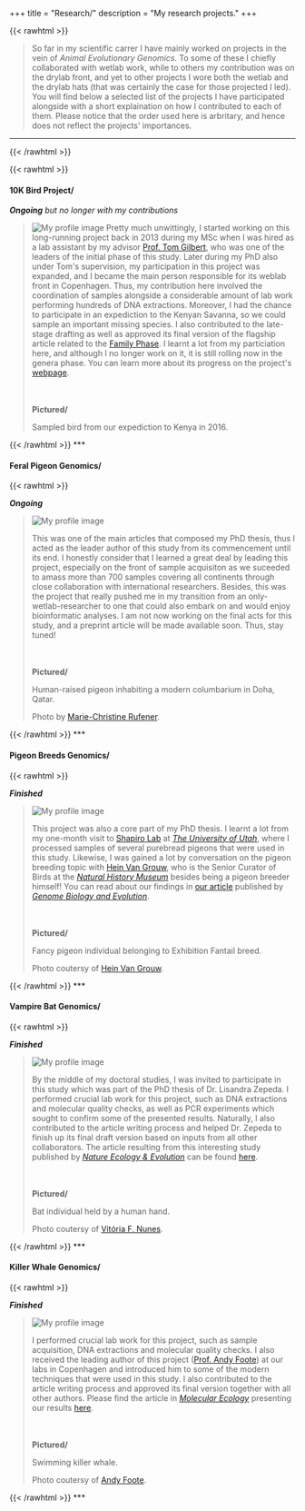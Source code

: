 +++
title = "Research/"
description = "My research projects."
+++

{{< rawhtml >}}
<blockquote>
So far in my scientific carrer I have mainly worked on projects in the vein of <i>Animal Evolutionary Genomics</i>. To some of these I chiefly collaborated with wetlab work, while to others my contribution was on the drylab front, and yet to other projects I wore both the wetlab and the drylab hats (that was certainly the case for those projected I led). You will find below a selected list of the projects I have participated alongside with a short explaination on how I contributed to each of them. Please notice that the order used here is arbritary, and hence does not reflect the projects' importances.   
</blockquote>
<hr>
{{< /rawhtml >}}

{{< rawhtml >}}
<h4>10K Bird Project/</h4>
<p id="ongoing"><b><i>Ongoing</i></b><i> but no longer with my contributions</i></p>
<blockquote class="adoro">
<img class="ResearchImg" src="../Images/littlebirdKenya.jpg" alt="My profile image">
Pretty much unwittingly, I started working on this long-running project back in 2013 during my MSc when I was hired as a lab assistant by my advisor <a href="(https://globe.ku.dk/staff-list/?pure=en/persons/295003" target="_blank">Prof. Tom Gilbert</a>, who was one of the leaders of the initial phase of this study. Later during my PhD also under Tom's supervision, my participation in this project was expanded, and I became the main person responsible for its weblab front in Copenhagen. Thus, my contribution here involved the coordination of samples alongside a considerable amount of lab work performing hundreds of DNA extractions. Moreover, I had the chance to participate in an expediction to the Kenyan Savanna, so we could sample an important missing species. I also contributed to the late-stage drafting as well as approved its final version of the flagship article related to the <a href="https://www.nature.com/articles/s41586-020-2873-9" target="_blank">Family Phase</a>. I learnt a lot from my particiation here, and although I no longer work on it, it is still rolling now in the genera phase. You can learn more about its progress on the project's <a href="https://b10k.genomics.cn/" target="_blank">webpage</a>.

<br></br>
<b>Pictured/</b><p>
Sampled bird from our expediction to Kenya in 2016.
</blockquote>
{{< /rawhtml >}}
***


#### Feral Pigeon Genomics/

{{< rawhtml >}}
<p id="ongoing"><b><i>Ongoing</i></b></p>
<blockquote class="adoro">  
<img class="ResearchImg" src="../Images/PigeonBreed.jpg" alt="My profile image">

This was one of the main articles that composed my PhD thesis, thus I acted as the leader author of this study from its commencement until its end. I honestly consider that I learned a great deal by leading this project, especially on the front of sample acquisiton as we suceeded to amass more than 700 samples covering all continents through close collaboration with international researchers. Besides, this was the project that really pushed me in my transition from an only-wetlab-researcher to one that could also embark on and would enjoy bioinformatic analyses. I am not now working on the final acts for this study, and a preprint article will be made available soon. Thus, stay tuned!   

<br></br>
<b>Pictured/</b><p>
Human-raised pigeon inhabiting a modern columbarium in Doha, Qatar.<p>
Photo by <a href="https://machris.myportfolio.com/work" target="_blank">Marie-Christine Rufener</a>.
</blockquote>
{{< /rawhtml >}}
***


#### Pigeon Breeds Genomics/

{{< rawhtml >}}
<p id="finished"><b><i>Finished</i></b></p>
<blockquote class="adoro">
<img class="ResearchImg" src="../Images/HeinExhibitionFantail.jpg" alt="My profile image">

This project was also a core part of my PhD thesis. I learnt a lot from my one-month visit to <a href="https://shapiro.biology.utah.edu/Shapiro_Lab/Index.html" target="_blank">Shapiro Lab</a> at <a href="https://www.utah.edu/" target="_blank"><i>The University of Utah</i></a>, where I processed samples of several purebread pigeons that were used in this study. Likewise, I was gained a lot by conversation on the pigeon breeding topic with <a href="https://www.nhm.ac.uk/our-science/departments-and-staff/staff-directory/hein-van%20grouw.html" target="_blank">Hein Van Grouw</a>, who is the Senior Curator of Birds at the <a href="https://www.nhm.ac.uk/" target="_blank"><i>Natural History Museum</i></a> besides being a pigeon breeder himself! You can read about our findings in <a href="https://academic.oup.com/gbe/article/12/3/136/5735467" target="_blank">our article</a> published by <a href="https://academic.oup.com/gbe" target="_blank"><i>Genome Biology and Evolution</i></a>. 

<br></br>
<b>Pictured/</b><p>
Fancy pigeon individual belonging to Exhibition Fantail breed.<p>
Photo coutersy of <a href="https://www.nhm.ac.uk/our-science/departments-and-staff/staff-directory/hein-van%20grouw.html" target="_blank">Hein Van Grouw</a>.
</blockquote>
{{< /rawhtml >}}
***


#### Vampire Bat Genomics/

{{< rawhtml >}}
<p id="finished"><b><i>Finished</i></b></p>
<blockquote class="adoro">  
<img class="ResearchImg" src="../Images/batVitoria.jpg" alt="My profile image">

By the middle of my doctoral studies, I was invited to participate in this study which was part of the PhD thesis of Dr. Lisandra Zepeda. I performed crucial lab work for this project, such as DNA extractions and molecular quality checks, as well as PCR experiments which sought to confirm some of the presented results. Naturally, I also contributed to the article writing process and helped Dr. Zepeda to finish up its final draft version based on inputs from all other collaborators. The article resulting from this interesting study published by <a href="https://www.nature.com/natecolevol/" target="_blank"><i>Nature Ecology & Evolution</i></a> can be found <a href="https://www.nature.com/articles/s41559-018-0476-8#citeas/" target="_blank">here</a>.

<br></br>
<b>Pictured/</b><p>
Bat individual held by a human hand.<p>
Photo coutersy of <a href = "mailto: vivinunes@msn.com" target="_blank">Vitória F. Nunes</a>.
</blockquote>
{{< /rawhtml >}}
***


#### Killer Whale Genomics/

{{< rawhtml >}}
<p id="finished"><b><i>Finished</i></b></p>
<blockquote class="adoro">  
<img class="ResearchImg" src="../Images/killerwhaleFoote.png" alt="My profile image">

I performed crucial lab work for this project, such as sample acquisition, DNA extractions and molecular quality checks. I also received the leading author of this project (<a href="https://www.ntnu.edu/employees/andrew.foote" target="_blank">Prof. Andy Foote</a>) at our labs in Copenhagen and introduced him to some of the modern techniques that were used in this study. I also contributed to the article writing process and approved its final version together with all other authors. Please find the article in <a href="https://academic.oup.com/gbe" target="_blank"><i>Molecular Ecology</i></a> presenting our results <a href="https://onlinelibrary.wiley.com/doi/abs/10.1111/mec.15099/" target="_blank">here</a>. 

<br></br>
<b>Pictured/</b><p>
Swimming killer whale.<p>
Photo coutersy of <a href="https://www.ntnu.edu/employees/andrew.foote" target="_blank">Andy Foote</a>.
</blockquote>
{{< /rawhtml >}}
***
